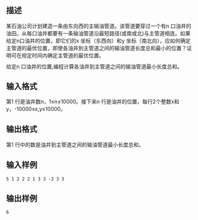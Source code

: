 ## 描述

<p> 某石油公司计划建造一条由东向西的主输油管道。该管道要穿过一个有n 口油井的油田。从每口油井都要有一条输油管道沿最短路径(或南或北)与主管道相连。如果给定n口油井的位置，即它们的x 坐标（东西向）和y 坐标（南北向），应如何确定主管道的最优位置，即使各油井到主管道之间的输油管道长度总和最小的位置？证明可在规定时间内确定主管道的最优位置。 </p> <p> <span style="line-height:14.4px;">给定n 口油井的位置,编程计算各油井到主管道之间的输油管道最小长度总和。</span> </p>

## 输入格式

第1 行是油井数n，1≤n≤10000。接下来n 行是油井的位置，每行2个整数x和y，-10000≤x,y≤10000。

## 输出格式

第1 行中的数是油井到主管道之间的输油管道最小长度总和。

## 输入样例

```plaintext
5 1 2 2 2 1 3 3 -2 3 3
```

## 输出样例

```plaintext
6
```



 



 

